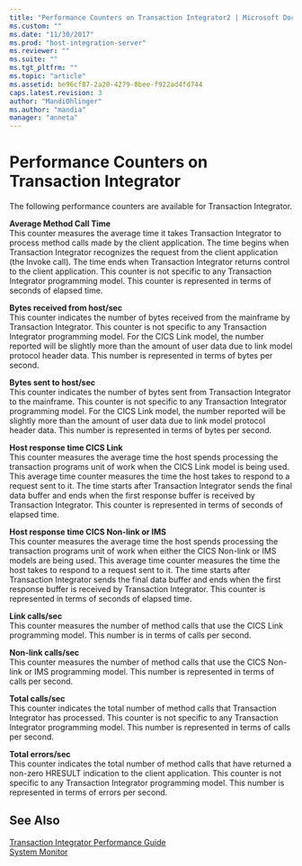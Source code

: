 ```yaml
---
title: "Performance Counters on Transaction Integrator2 | Microsoft Docs"
ms.custom: ""
ms.date: "11/30/2017"
ms.prod: "host-integration-server"
ms.reviewer: ""
ms.suite: ""
ms.tgt_pltfrm: ""
ms.topic: "article"
ms.assetid: be96cf87-2a20-4279-8bee-f922ad4fd744
caps.latest.revision: 3
author: "MandiOhlinger"
ms.author: "mandia"
manager: "anneta"
---
```

# Performance Counters on Transaction Integrator
The following performance counters are available for Transaction Integrator.  
  
 **Average Method Call Time**  
 This counter measures the average time it takes Transaction Integrator to process method calls made by the client application. The time begins when Transaction Integrator recognizes the request from the client application (the Invoke call). The time ends when Transaction Integrator returns control to the client application. This counter is not specific to any Transaction Integrator programming model. This counter is represented in terms of seconds of elapsed time.  
  
 **Bytes received from host/sec**  
 This counter indicates the number of bytes received from the mainframe by Transaction Integrator. This counter is not specific to any Transaction Integrator programming model. For the CICS Link model, the number reported will be slightly more than the amount of user data due to link model protocol header data. This number is represented in terms of bytes per second.  
  
 **Bytes sent to host/sec**  
 This counter indicates the number of bytes sent from Transaction Integrator to the mainframe. This counter is not specific to any Transaction Integrator programming model. For the CICS Link model, the number reported will be slightly more than the amount of user data due to link model protocol header data. This number is represented in terms of bytes per second.  
  
 **Host response time CICS Link**  
 This counter measures the average time the host spends processing the transaction programs unit of work when the CICS Link model is being used. This average time counter measures the time the host takes to respond to a request sent to it. The time starts after Transaction Integrator sends the final data buffer and ends when the first response buffer is received by Transaction Integrator. This counter is represented in terms of seconds of elapsed time.  
  
 **Host response time CICS Non-link or IMS**  
 This counter measures the average time the host spends processing the transaction programs unit of work when either the CICS Non-link or IMS models are being used. This average time counter measures the time the host takes to respond to a request sent to it. The time starts after Transaction Integrator sends the final data buffer and ends when the first response buffer is received by Transaction Integrator. This counter is represented in terms of seconds of elapsed time.  
  
 **Link calls/sec**  
 This counter measures the number of method calls that use the CICS Link programming model. This number is in terms of calls per second.  
  
 **Non-link calls/sec**  
 This counter measures the number of method calls that use the CICS Non-link or IMS programming model. This number is represented in terms of calls per second.  
  
 **Total calls/sec**  
 This counter indicates the total number of method calls that Transaction Integrator has processed. This counter is not specific to any Transaction Integrator programming model. This number is represented in terms of calls per second.  
  
 **Total errors/sec**  
 This counter indicates the total number of method calls that have returned a non-zero HRESULT indication to the client application. This counter is not specific to any Transaction Integrator programming model. This number is represented in terms of errors per second.  
  
## See Also  
 [Transaction Integrator Performance Guide](../HIS2010/transaction-integrator-performance-guide2.md)   
 [System Monitor](../core/system-monitor1.md)